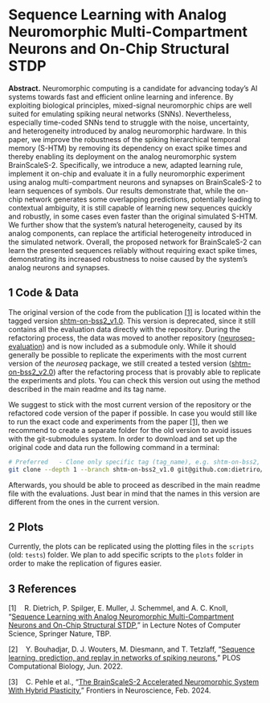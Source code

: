 # Sequence Learning with Analog Neuromorphic Multi-Compartment Neurons and On-Chip Structural STDP

**Abstract.** Neuromorphic computing is a candidate for advancing today’s AI systems towards fast and efficient online learning and inference. By exploiting biological principles, mixed-signal neuromorphic chips are well suited for emulating spiking neural networks (SNNs). Nevertheless, especially time-coded SNNs tend to struggle with the noise, uncertainty, and heterogeneity introduced by analog neuromorphic hardware. In this paper, we improve the robustness of the spiking hierarchical temporal memory (S-HTM) by removing its dependency on exact spike times and thereby enabling its deployment on the analog neuromorphic system BrainScaleS-2. Specifically, we introduce a new, adapted learning rule, implement it on-chip and evaluate it in a fully neuromorphic experiment using analog multi-compartment neurons and synapses on BrainScaleS-2 to learn sequences of symbols. Our results demonstrate that, while the on-chip network generates some overlapping predictions, potentially leading to contextual ambiguity, it is still capable of learning new sequences quickly and robustly, in some cases even faster than the original simulated S-HTM. We further show that the system’s natural heterogeneity, caused by its analog components, can replace the artificial heterogeneity introduced in the simulated network. Overall, the proposed network for BrainScaleS-2 can learn the presented sequences reliably without requiring exact spike times, demonstrating its increased robustness to noise caused by the system’s analog neurons and synapses.

## 1 Code & Data

The original version of the code from the publication [[1]](#3-references) is located within the tagged version [shtm-on-bss2_v1.0](https://github.com/dietriro/neuroseq/tree/shtm-on-bss2_v1.0). This version is deprecated, since it still contains all the evaluation data directly with the repository. During the refactoring process, the data was moved to another repository ([neuroseq-evaluation](https://github.com/dietriro/neuroseq-evaluation)) and is now included as a submodule only. While it should generally be possible to replicate the experiments with the most current version of the _neuroseq_ package, we still created a tested version ([shtm-on-bss2_v2.0](https://github.com/dietriro/neuroseq/tree/shtm-on-bss2_v2.0)) after the refactoring process that is provably able to replicate the experiments and plots. You can check this version out using the method described in the main readme and its tag name.

We suggest to stick with the most current version of the repository or the refactored code version of the paper if possible. In case you would still like to run the exact code and experiments from the paper [[1]](#3-references), then we recommend to create a separate folder for the old version to avoid issues with the git-submodules system. In order to download and set up the original code and data run the following command in a terminal:

```bash
# Preferred   - Clone only specific tag (tag_name), e.g. shtm-on-bss2, and only the state at that revision (saves time and space)
git clone --depth 1 --branch shtm-on-bss2_v1.0 git@github.com:dietriro/neuroseq.git
```

Afterwards, you should be able to proceed as described in the main readme file with the evaluations. Just bear in mind that the names in this version are different from the ones in the current version.

## 2 Plots

Currently, the plots can be replicated using the plotting files in the `scripts` (old: `tests`) folder. We plan to add specific scripts to the `plots` folder in order to make the replication of figures easier.

## 3 References

[1]&nbsp;&nbsp;&nbsp; R. Dietrich, P. Spilger, E. Muller, J. Schemmel, and A. C. Knoll, “[Sequence Learning with Analog Neuromorphic Multi-Compartment Neurons and On-Chip Structural STDP](doi.org/),” in Lecture Notes of Computer Science, Springer Nature, TBP.

[2]&nbsp;&nbsp;&nbsp; Y. Bouhadjar, D. J. Wouters, M. Diesmann, and T. Tetzlaff, “[Sequence learning, prediction, and replay in networks of spiking neurons](doi.org/10.1371/journal.pcbi.1010233),” PLOS Computational Biology, Jun. 2022.

[3]&nbsp;&nbsp;&nbsp; C. Pehle et al., “[The BrainScaleS-2 Accelerated Neuromorphic System With Hybrid Plasticity](doi.org/10.3389/fnins.2022.795876),” Frontiers in Neuroscience, Feb. 2024.